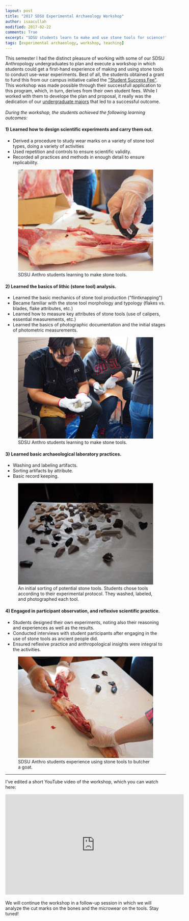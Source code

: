 ```yaml
---
layout: post
title: "2017 SDSU Experimental Archaeology Workshop"
author: isaacullah
modified: 2017-02-22
comments: True
excerpt: "SDSU students learn to make and use stone tools for science!"
tags: [experimental archaeology, workshop, teaching]
---
```

This semester I had the distinct pleasure of working with some of our SDSU Anthropology undergraduates to plan and execute a workshop in which students could get a first-hand experience of making and using stone tools to conduct use-wear experiments. Best of all, the students obtained a grant to fund this from our campus initiative called the ["Student Success Fee"](http://bfa.sdsu.edu/financial/budget/ssfee/). This workshop was made possible through their successfull application to this program, which, in turn, derives from their own student fees. While I worked with them to develope the plan and proposal, it really was the dedication of our [undergraduate majors](http://aas.sdsu.edu/) that led to a successful outcome.
<br><br>
  _During the workshop, the students achieved the following learning outcomes:_

#### 1) Learned how to design scientific experiments and carry them out.

* Derived a procedure to study wear marks on a variety of stone tool types, doing a variety of activities
* Used repetition and controls to ensure scientific validity.
* Recorded all practices and methods in enough detail to ensure replicability.

<figure>
	<a href="/images/ExArchPhotos/OI000009.jpg"><img src="/images/ExArchPhotos/OI000009.jpg" alt="SDSU Anthro students design and follow an experimental procedure designed to study use-wear on different materials."></a>
	<figcaption>SDSU Anthro students learning to make stone tools.</figcaption>
</figure>

#### 2) Learned the basics of lithic (stone tool) analysis.

* Learned the basic mechanics of stone tool production ("flintknapping")
* Became familiar with the stone tool morphology and typology (flakes vs. blades, flake attributes, etc.)
* Learned how to measure key attributes of stone tools (use of calipers, essential measurements, etc.)
* Learned the basics of photographic documentation and the initial stages of photometric measurements.

<figure>
	<a href="/images/ExArchPhotos/OI000001.jpg"><img src="/images/ExArchPhotos/OI000001.jpg" alt="SDSU Anthro students learning to make stone tools."></a>
	<figcaption>SDSU Anthro students learning to make stone tools.</figcaption>
</figure>

#### 3) Learned basic archaeological laboratory practices.

* Washing and labeling artifacts.
* Sorting artifacts by attribute.
* Basic record keeping.

<figure>
	<a href="/images/ExArchPhotos/OI000003.jpg"><img src="/images/ExArchPhotos/OI000003.jpg" alt="An initial sorting of potential stone tools."></a>
	<figcaption>An initial sorting of potential stone tools. Students chose tools according to their experimental protocol. They washed, labeled, and photographed each tool.</figcaption>
</figure>

#### 4) Engaged in participant observation, and reflexive scientific practice.

* Students designed their own experiments, noting also their reasoning and experiences as well as the results.
* Conducted interviews with student participants after engaging in the use of stone tools as ancient people did.
* Ensured reflexive practice and anthropological insights were integral to the activities.

<figure>
	<a href="/images/ExArchPhotos/OI000016.jpg"><img src="/images/ExArchPhotos/OI000016.jpg" alt="SDSU Anthro students experience using stone tools to butcher a goat."></a>
	<figcaption>SDSU Anthro students experience using stone tools to butcher a goat.</figcaption>
</figure>

***

I've edited a short YouTube video of the workshop, which you can watch here:

<iframe width="560" height="315" src="https://www.youtube.com/embed/U0FJAOi9siU" frameborder="0" allowfullscreen></iframe>

We will continue the workshop in a follow-up session in which we will analyze the cut marks on the bones and the microwear on the tools. Stay tuned!






